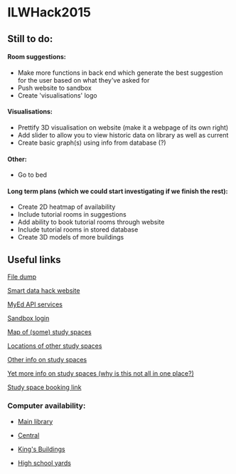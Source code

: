 # ILWHack2015

## Still to do:

#### Room suggestions:

- Make more functions in back end which generate the best suggestion for the user based on what they've asked for
- Push website to sandbox
- Create 'visualisations' logo

#### Visualisations:

- Prettify 3D visualisation on website (make it a webpage of its own right)
- Add slider to allow you to view historic data on library as well as current
- Create basic graph(s) using info from database (?)

#### Other:

- Go to bed

#### Long term plans (which we could start investigating if we finish the rest):

- Create 2D heatmap of availability
- Include tutorial rooms in suggestions
- Add ability to book tutorial rooms through website
- Include tutorial rooms in stored database
- Create 3D models of more buildings


## Useful links

[File dump](https://drive.google.com/folderview?id=0B0Sf-og_VzkdRmRMVXVoRTBVWGc&usp=sharing)

[Smart data hack website](http://smartdatahack.org/)

[MyEd API services](https://www.wiki.ed.ac.uk/pages/viewpage.action?pageId=251988936)

[Sandbox login](https://chostt.is.ed.ac.uk:2083/)

[Map of (some) study spaces](http://www.docs.is.ed.ac.uk/docs/Subjects/IS-Help/map.html)

[Locations of other study spaces](http://www.ed.ac.uk/schools-departments/information-services/computing/desktop-personal/open-access/locations)

[Other info on study spaces](http://www.ed.ac.uk/schools-departments/information-services/students/study-space/computers-for-study)

[Yet more info on study spaces (why is this not all in one place?)](http://www.ed.ac.uk/schools-departments/student-administration/timetabling/students/student-study-space)

[Study space booking link](https://www.ted.is.ed.ac.uk/UOE1415STU_WRB/book.aspx)

### Computer availability:

 - [Main library](http://labmonitor.ucs.ed.ac.uk/myed/index.cfm?fuseaction=Available&lab_group_name=Main%20Library)

 - [Central](http://labmonitor.ucs.ed.ac.uk/myed/index.cfm?fuseaction=Available&lab_group_name=Central)

 - [King's Buildings](http://labmonitor.ucs.ed.ac.uk/myed/index.cfm?fuseaction=Available&lab_group_name=KB%20Labs)

 - [High school yards](http://labmonitor.ucs.ed.ac.uk/myed/index.cfm?fuseaction=Available&lab_group_name=Holyrood%20and%20High%20School%20Yards)

